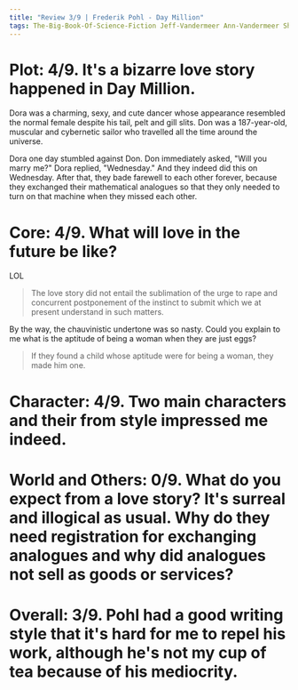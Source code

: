 ```yaml
---
title: "Review 3/9 | Frederik Pohl - Day Million"
tags: The-Big-Book-Of-Science-Fiction Jeff-Vandermeer Ann-Vandermeer Short-Story Novelette Science-Fiction 1919-2013 1966
---
```


# Plot: 4/9. It's a bizarre love story happened in Day Million.
Dora was a charming, sexy, and cute dancer whose appearance resembled the normal female despite his tail, pelt and gill slits. 
Don was a 187-year-old, muscular and cybernetic sailor who travelled all the time around the universe.

Dora one day stumbled against Don. Don immediately asked, "Will you marry me?" Dora replied, "Wednesday." And they indeed did this on Wednesday. After that, they bade farewell to each other forever, because they exchanged their mathematical analogues so that they only needed to turn on that machine when they missed each other.


# Core: 4/9. What will love in the future be like?
LOL
> The love story did not entail the sublimation of the urge to rape and concurrent postponement of the instinct to submit which we at present understand in such matters.

By the way, the chauvinistic undertone was so nasty. Could you explain to me what is the aptitude of being a woman when they are just eggs?
> If they found a child whose aptitude were for being a woman, they made him one.


# Character: 4/9. Two main characters and their from style impressed me indeed.



# World and Others: 0/9. What do you expect from a love story? It's surreal and illogical as usual. Why do they need registration for exchanging analogues and why did analogues not sell as goods or services?



# Overall: 3/9. Pohl had a good writing style that it's hard for me to repel his work, although he's not my cup of tea because of his mediocrity.

